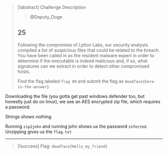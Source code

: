> [!abstract] Challenge Description
> > @Deputy_Doge
> ## 25
> Following the compromise of Lytton Labs, our security analysts compiled a list of suspicious files that could be related to the breach. You have been called in as the resident malware expert in order to determine if the executable is indeed malicious and, if so, what signatures can we extract in order to detect other compromised hosts.
> 
> Find the flag labeled `flag 00` and submit the flag as `deadface{here-is-the-answer}`.

Downloading the file (you gotta get past windows defender too, but honestly just do on linux), we see an AES encrypted zip file, which requires a password.

Strings shows nothing. 

Running `zip2john` and running john shows us the password `infected`.
Unzipping gives us the `flag.txt`

---
> [!success] Flag: `deadface{Hello_my_friend}`
